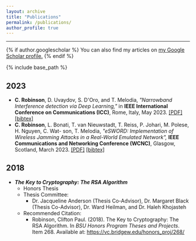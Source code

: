 ```yaml
---
layout: archive
title: "Publications"
permalink: /publications/
author_profile: true
---
```

<hr>

{% if author.googlescholar %}
  You can also find my articles on <u><a href="{{author.googlescholar}}">my Google Scholar profile</a>.</u>
{% endif %}

{% include base_path %}

<h2>2023</h2>
<ul>
  <li>
    <strong>C. Robinson</strong>, D. Uvaydov, S. D'Oro, and T. Melodia, <i>"Narrowband Interference detection via Deep Learning,"</i> in <strong>IEEE International Conference on Communications (ICC)</strong>, Rome, Italy, May 2023. <a href="https://ece.northeastern.edu/wineslab/papers/cprob_narrowband_int_icc_23.pdf" target="_blank">[PDF]</a> <a href="https://ece.northeastern.edu/wineslab/wines_bibtex/cprobinson_icc_23.txt" target="_blank">[bibtex]</a>
  </li>
  <li>
    <strong>C. Robinson</strong>, L. Bonati, T. van Nieuwstadt, T. Reiss, P. Johari, M. Polese, H. Nguyen, C. Wat- son, T. Melodia, <i>"eSWORD: Implementation of Wireless Jamming Attacks in a Real-World Emulated Network",</i> <strong>IEEE Communications and Networking Conference (WCNC)</strong>, Glasgow, Scotland, March 2023. <a href="https://ece.northeastern.edu/wineslab/papers/robinson2023wcnc.pdf" target="_blank">[PDF]</a> <a href="https://ece.northeastern.edu/wineslab/wines_bibtex/robinson2023wcnc.txt" target="_blank">[bibtex]</a>
  </li>
</ul>

<h2>2018</h2>
<ul>
  <li>
    <i><strong>The Key to Cryptography: The RSA Algorithm</strong></i>
    <ul>
      <li>Honors Thesis</li>
      <li>Thesis Committee:
        <ul>
          <li>Dr. Jacqueline Anderson (Thesis Co-Advisor), Dr. Margaret Black (Thesis Co-Advisor), Dr. Ward Heilman, and Dr. Haleh Khojasteh</li>
        </ul>
      </li>
      <li>Recommended Citation:
        <ul>
          <li>Robinson, Clifton Paul. (2018). The Key to Cryptography: The RSA Algorithm. In <i>BSU Honors Program Theses and Projects</i>. Item 268. Available at: <a href="https://vc.bridgew.edu/honors_proj/268" target="_blank">https://vc.bridgew.edu/honors_proj/268/</a></li>
        </ul>
      </li>
    </ul>
  </li>
</ul>
